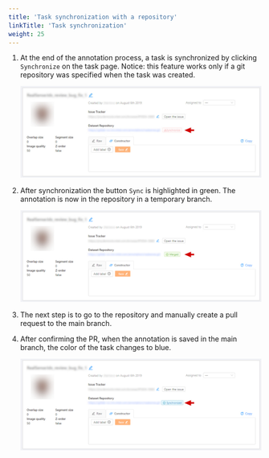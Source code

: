 ```yaml
---
title: 'Task synchronization with a repository'
linkTitle: 'Task synchronization'
weight: 25
---
```


1. At the end of the annotation process, a task is synchronized by clicking
   `Synchronize` on the task page. Notice: this feature
   works only if a git repository was specified when the task was created.

   ![](/images/image106.jpg)

1. After synchronization the button `Sync` is highlighted in green. The
   annotation is now in the repository in a temporary branch.

   ![](/images/image109.jpg)

1. The next step is to go to the repository and manually create a pull request to the main branch.

1. After confirming the PR, when the annotation is saved in the main branch, the color of the task changes to blue.

   ![](/images/image110.jpg)
